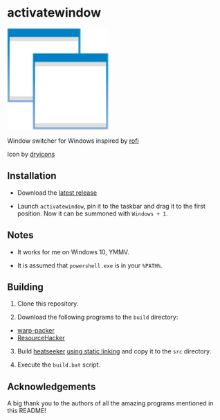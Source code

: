 # activatewindow

<img alt="logo" src="./windows_7037.png" width="234px"/>

Window switcher for Windows inspired by [rofi](https://github.com/davatorium/rofi)

Icon by [dryicons](https://dryicons.com/icon/windows-7037)

## Installation

* Download the [latest release](https://github.com/mardukbp/activatewindow/releases/latest)

* Launch `activatewindow`, pin it to the taskbar and drag it to the first position. Now it can be summoned with `Windows + 1`.

## Notes 

* It works for me on Windows 10, YMMV.

* It is assumed that `powershell.exe` is in your `%PATH%`. 

## Building

1. Clone this repository.

2. Download the following programs to the `build` directory:

* [warp-packer](https://github.com/dgiagio/warp)
* [ResourceHacker](http://www.angusj.com/resourcehacker/)

3. Build [heatseeker](https://github.com/rschmitt/heatseeker) [using static linking](https://github.com/rschmitt/heatseeker/issues/45) and copy it to the `src` directory.

4. Execute the `build.bat` script.

## Acknowledgements

A big thank you to the authors of all the amazing programs mentioned in this README!
